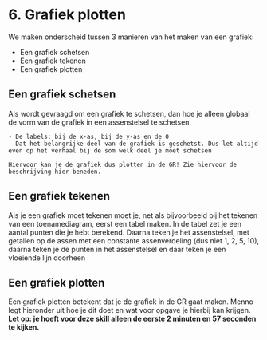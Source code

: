 # 6. Grafiek plotten

We maken onderscheid tussen 3 manieren van het maken van een grafiek:
- Een grafiek schetsen
- Een grafiek tekenen
- Een grafiek plotten

## Een grafiek schetsen
Als wordt gevraagd om een grafiek te schetsen, dan hoe je alleen globaal de vorm van de grafiek in een assenstelsel te schetsen.

```{warning} Waar letten we dan op?
- De labels: bij de x-as, bij de y-as en de 0
- Dat het belangrijke deel van de grafiek is geschetst. Dus let altijd even op het verhaal bij de som welk deel je moet schetsen
```

```{note} Hoe weet je de vorm van de grafiek?
Hiervoor kan je de grafiek dus plotten in de GR! Zie hiervoor de beschrijving hier beneden.
```

## Een grafiek tekenen
Als je een grafiek moet tekenen moet je, net als bijvoorbeeld bij het tekenen van een toenamediagram, eerst een tabel maken. In de tabel zet je een aantal punten die je hebt berekend. 
Daarna teken je het assenstelsel, met getallen op de assen met een constante assenverdeling (dus niet 1, 2, 5, 10), daarna teken je de punten in het assenstelsel en daar teken je een vloeiende lijn doorheen

## Een grafiek plotten
Een grafiek plotten betekent dat je de grafiek in de GR gaat maken. Menno legt hieronder uit hoe je dit doet en wat voor opgave je hierbij kan krijgen.
**Let op: je hoeft voor deze skill alleen de eerste 2 minuten en 57 seconden te kijken.**

```{iframe} https://www.youtube.com/embed/YOTnnHZcswE?si=vntctiqlDUb9YGes
```
